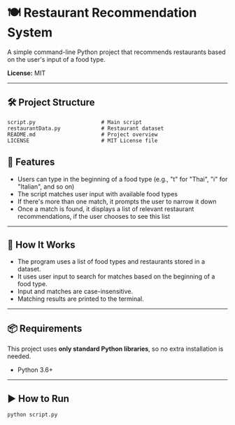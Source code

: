 # 🍽️ Restaurant Recommendation System

A simple command-line Python project that recommends restaurants based on the user's input of a food type.

**License:** MIT

---

## 🛠️ Project Structure
```
script.py                     # Main script
restaurantData.py             # Restaurant dataset
README.md                     # Project overview
LICENSE                       # MIT License file
```

## 🚀 Features

- Users can type in the beginning of a food type (e.g., "t" for "Thai", "i" for "Italian", and so on)  
- The script matches user input with available food types
- If there's more than one match, it prompts the user to narrow it down
- Once a match is found, it displays a list of relevant restaurant recommendations, if the user chooses to see this list

---

## 🧠 How It Works

- The program uses a list of food types and restaurants stored in a dataset.
- It uses user input to search for matches based on the beginning of a food type.
- Input and matches are case-insensitive.
- Matching results are printed to the terminal.

---

## 📦 Requirements

This project uses **only standard Python libraries**, so no extra installation is needed.

- Python 3.6+

---

## ▶️ How to Run

```bash
python script.py
